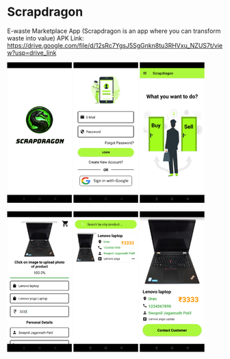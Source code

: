 # Scrapdragon
E-waste Marketplace App (Scrapdragon is an app where you can transform waste into value)
APK Link: https://drive.google.com/file/d/12sRc7YgsJ5SgGnkn8tu3RHVxu_NZUS7t/view?usp=drive_link
<div>
  <img src="images/splashscreen.jpg" alt="Image 1" style="width:30%;">
  <img src="images/auth.jpg" alt="Image 2" style="width:30%;">
  <img src="images/home.jpg" alt="Image 3" style="width:30%;">
</div>
<br>
<div>
  <img src="images/upload.jpg" alt="Image 4" style="width:30%;">
  <img src="images/buy.jpg" alt="Image 5" style="width:30%;">
  <img src="images/product.jpg" alt="Image 6" style="width:30%;">
</div>

